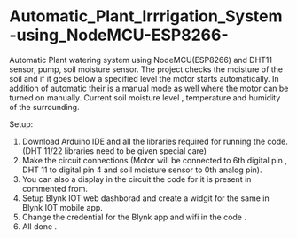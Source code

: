 # Automatic_Plant_Irrrigation_System-using_NodeMCU-ESP8266-
Automatic Plant watering system using NodeMCU(ESP8266) and DHT11 sensor, pump, soil moisture sensor.
The project checks the moisture of the soil and if it goes below a specified level the motor starts automatically. In addition of automatic their is a manual mode as well where the motor can be turned on manually. Current soil moisture level , temperature and humidity of the surrounding. 

Setup:
1. Download Arduino IDE and all the libraries required for running the code.(DHT 11/22 libraries need to be given special care)
2. Make the circuit connections (Motor will be connected to 6th digital pin , DHT 11 to digital pin 4 and soil moisture sensor to 0th analog pin).
3. You can also a display in the circuit the code for it is present in commented from.
4. Setup Blynk IOT web dashborad and create a widgit for the same in Blynk IOT mobile app.
5. Change the credential for the Blynk app and wifi in the code .
6. All done .  
